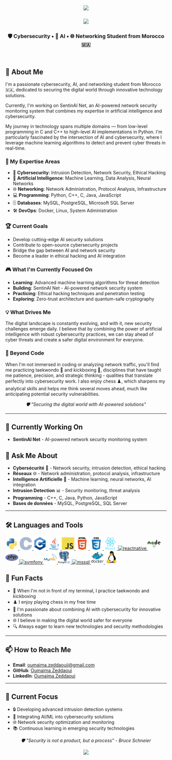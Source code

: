 <div align="center">
  <img src="https://capsule-render.vercel.app/api?type=waving&color=gradient&height=200&section=header&text=Oumaima%20Zeddaoui&fontSize=80&fontAlignY=35&animation=twinkling&fontColor=ffffff" />
</div>

<h3 align="center">
  <img src="https://readme-typing-svg.herokuapp.com/?font=Righteous&size=30&center=true&vCenter=true&width=1000&height=70&duration=4000&lines=Hi+There!+👋;Student+in+Computer+Systems+%26+Networks+👨‍💻;Welcome+to+my+Profile!+🚀" />
</h3>



<h3 align="center">🛡️ Cybersecurity • 🤖 AI • 🌐 Networking Student from Morocco 🇲🇦</h3>

<br/>

## 🚀 About Me

I'm a passionate cybersecurity, AI, and networking student from Morocco 🇲🇦, dedicated to securing the digital world through innovative technology solutions.

Currently, I'm working on SentinAI Net, an AI-powered network security monitoring system that combines my expertise in artificial intelligence and cybersecurity.

My journey in technology spans multiple domains — from low-level programming in C and C++ to high-level AI implementations in Python. I'm particularly fascinated by the intersection of AI and cybersecurity, where I leverage machine learning algorithms to detect and prevent cyber threats in real-time.

### 🎯 My Expertise Areas
- 🔐 **Cybersecurity**: Intrusion Detection, Network Security, Ethical Hacking
- 🤖 **Artificial Intelligence**: Machine Learning, Data Analysis, Neural Networks
- 🌐 **Networking**: Network Administration, Protocol Analysis, Infrastructure
- 💻 **Programming**: Python, C++, C, Java, JavaScript
- 🗄️ **Databases**: MySQL, PostgreSQL, Microsoft SQL Server
- 🛠️ **DevOps**: Docker, Linux, System Administration

### 🏆 Current Goals
- Develop cutting-edge AI security solutions
- Contribute to open-source cybersecurity projects
- Bridge the gap between AI and network security
- Become a leader in ethical hacking and AI integration

### 🎮 What I'm Currently Focused On
- **Learning**: Advanced machine learning algorithms for threat detection
- **Building**: SentinAI Net - AI-powered network security system
- **Practicing**: Ethical hacking techniques and penetration testing
- **Exploring**: Zero-trust architecture and quantum-safe cryptography

### 💡 What Drives Me
The digital landscape is constantly evolving, and with it, new security challenges emerge daily. I believe that by combining the power of artificial intelligence with robust cybersecurity practices, we can stay ahead of cyber threats and create a safer digital environment for everyone.

### 🥋 Beyond Code
When I'm not immersed in coding or analyzing network traffic, you'll find me practicing taekwondo 🥋 and kickboxing 🥊, disciplines that have taught me patience, precision, and strategic thinking - qualities that translate perfectly into cybersecurity work. I also enjoy chess ♟️, which sharpens my analytical skills and helps me think several moves ahead, much like anticipating potential security vulnerabilities.

<p align="center"><em>🛡️ "Securing the digital world with AI-powered solutions"</em></p>

---

## 🔭 Currently Working On
- **SentinAI Net** - AI-powered network security monitoring system

## 💬 Ask Me About
- **Cybersécurité** 🔐 - Network security, intrusion detection, ethical hacking
- **Réseaux** 🌐 - Network administration, protocol analysis, infrastructure
- **Intelligence Artificielle** 🤖 - Machine learning, neural networks, AI integration
- **Intrusion Detection** 📊 - Security monitoring, threat analysis
- **Programming** - C++, C, Java, Python, JavaScript
- **Bases de données** - MySQL, PostgreSQL, SQL Server

---

## 🛠️ Languages and Tools

<p align="left"> 
  <a href="https://www.python.org" target="_blank" rel="noreferrer"> 
    <img src="https://raw.githubusercontent.com/devicons/devicon/master/icons/python/python-original.svg" alt="python" width="40" height="40"/> 
  </a> 
  <a href="https://www.cprogramming.com/" target="_blank" rel="noreferrer"> 
    <img src="https://raw.githubusercontent.com/devicons/devicon/master/icons/c/c-original.svg" alt="c" width="40" height="40"/> 
  </a> 
  <a href="https://www.w3schools.com/cpp/" target="_blank" rel="noreferrer"> 
    <img src="https://raw.githubusercontent.com/devicons/devicon/master/icons/cplusplus/cplusplus-original.svg" alt="cplusplus" width="40" height="40"/> 
  </a> 
  <a href="https://www.java.com" target="_blank" rel="noreferrer"> 
    <img src="https://raw.githubusercontent.com/devicons/devicon/master/icons/java/java-original.svg" alt="java" width="40" height="40"/> 
  </a> 
  <a href="https://developer.mozilla.org/en-US/docs/Web/JavaScript" target="_blank" rel="noreferrer"> 
    <img src="https://raw.githubusercontent.com/devicons/devicon/master/icons/javascript/javascript-original.svg" alt="javascript" width="40" height="40"/> 
  </a> 
  <a href="https://www.w3.org/html/" target="_blank" rel="noreferrer"> 
    <img src="https://raw.githubusercontent.com/devicons/devicon/master/icons/html5/html5-original-wordmark.svg" alt="html5" width="40" height="40"/> 
  </a> 
  <a href="https://www.w3schools.com/css/" target="_blank" rel="noreferrer"> 
    <img src="https://raw.githubusercontent.com/devicons/devicon/master/icons/css3/css3-original-wordmark.svg" alt="css3" width="40" height="40"/> 
  </a> 
  <a href="https://reactjs.org/" target="_blank" rel="noreferrer"> 
    <img src="https://raw.githubusercontent.com/devicons/devicon/master/icons/react/react-original-wordmark.svg" alt="react" width="40" height="40"/> 
  </a> 
  <a href="https://reactnative.dev/" target="_blank" rel="noreferrer"> 
    <img src="https://reactnative.dev/img/header_logo.svg" alt="reactnative" width="40" height="40"/> 
  </a> 
  <a href="https://nodejs.org" target="_blank" rel="noreferrer"> 
    <img src="https://raw.githubusercontent.com/devicons/devicon/master/icons/nodejs/nodejs-original-wordmark.svg" alt="nodejs" width="40" height="40"/> 
  </a> 
  <a href="https://www.php.net" target="_blank" rel="noreferrer"> 
    <img src="https://raw.githubusercontent.com/devicons/devicon/master/icons/php/php-original.svg" alt="php" width="40" height="40"/> 
  </a> 
  <a href="https://symfony.com" target="_blank" rel="noreferrer"> 
    <img src="https://symfony.com/logos/symfony_black_03.svg" alt="symfony" width="40" height="40"/> 
  </a> 
  <a href="https://www.mysql.com/" target="_blank" rel="noreferrer"> 
    <img src="https://raw.githubusercontent.com/devicons/devicon/master/icons/mysql/mysql-original-wordmark.svg" alt="mysql" width="40" height="40"/> 
  </a> 
  <a href="https://www.postgresql.org" target="_blank" rel="noreferrer"> 
    <img src="https://raw.githubusercontent.com/devicons/devicon/master/icons/postgresql/postgresql-original-wordmark.svg" alt="postgresql" width="40" height="40"/> 
  </a> 
  <a href="https://www.microsoft.com/en-us/sql-server" target="_blank" rel="noreferrer"> 
    <img src="https://www.svgrepo.com/show/303229/microsoft-sql-server-logo.svg" alt="mssql" width="40" height="40"/> 
  </a> 
  <a href="https://www.docker.com/" target="_blank" rel="noreferrer"> 
    <img src="https://raw.githubusercontent.com/devicons/devicon/master/icons/docker/docker-original-wordmark.svg" alt="docker" width="40" height="40"/> 
  </a> 
  <a href="https://www.linux.org/" target="_blank" rel="noreferrer"> 
    <img src="https://raw.githubusercontent.com/devicons/devicon/master/icons/linux/linux-original.svg" alt="linux" width="40" height="40"/> 
  </a> 
</p>


## 🎯 Fun Facts

- 🥋 When I'm not in front of my terminal, I practice taekwondo and kickboxing
- ♟️ I enjoy playing chess in my free time
- 🧠 I'm passionate about combining AI with cybersecurity for innovative solutions
- 🌐 I believe in making the digital world safer for everyone
- 🔍 Always eager to learn new technologies and security methodologies

---

## 📫 How to Reach Me

- **Email**: oumaima.zeddaouii@gmail.com
- **GitHub**: [Oumaima Zeddaoui](https://github.com/oumaimazeddaoui)
- **LinkedIn**: [Oumaima Zeddaoui](https://www.linkedin.com/in/oumaima-zeddaoui-733764321/)

---

## 🌟 Current Focus

- 🔒 Developing advanced intrusion detection systems
- 🤖 Integrating AI/ML into cybersecurity solutions
- 🌐 Network security optimization and monitoring
- 📚 Continuous learning in emerging security technologies

<p align="center">
  <i>🛡️ "Security is not a product, but a process" - Bruce Schneier</i>
</p>

<p align="center">
  <img src="https://capsule-render.vercel.app/api?type=waving&color=gradient&height=100&section=footer"/>
</p>


